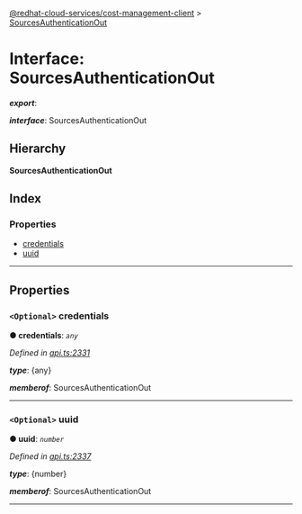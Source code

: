 [@redhat-cloud-services/cost-management-client](../README.md) > [SourcesAuthenticationOut](../interfaces/sourcesauthenticationout.md)

# Interface: SourcesAuthenticationOut

*__export__*: 

*__interface__*: SourcesAuthenticationOut

## Hierarchy

**SourcesAuthenticationOut**

## Index

### Properties

* [credentials](sourcesauthenticationout.md#credentials)
* [uuid](sourcesauthenticationout.md#uuid)

---

## Properties

<a id="credentials"></a>

### `<Optional>` credentials

**● credentials**: *`any`*

*Defined in [api.ts:2331](https://github.com/rvsia/javascript-clients/blob/master/packages/cost-management/api.ts#L2331)*

*__type__*: {any}

*__memberof__*: SourcesAuthenticationOut

___
<a id="uuid"></a>

### `<Optional>` uuid

**● uuid**: *`number`*

*Defined in [api.ts:2337](https://github.com/rvsia/javascript-clients/blob/master/packages/cost-management/api.ts#L2337)*

*__type__*: {number}

*__memberof__*: SourcesAuthenticationOut

___

